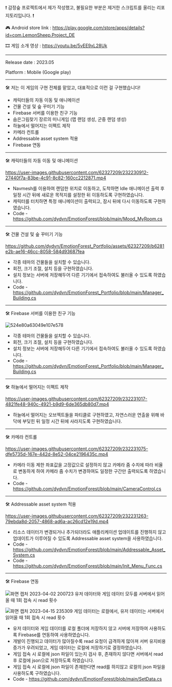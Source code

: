 ❗ 감정숲 프로젝트에서 제가 작성했고, 불필요한 부분은 제거한 스크립트를 올리는 리포지토리입니다. ❗

🎮 Android store link : https://play.google.com/store/apps/details?id=com.LemonSheep.Project_DE

🎞 게임 소개 영상 : https://youtu.be/5vEE9xL28Uk

------------------------------------------------------------------------

Release date : 2023.05

Platform : Mobile (Google play)

------------------------------------------------------------------------


🛠 저는 이 게임의 구현 전체를 맡았고, 대표적으로 이런 걸 구현했습니다!
- 캐릭터들의 자동 이동 및 애니메이션
- 건물 건설 및 숲 꾸미기 기능
- Firebase 서버를 이용한 친구 기능
- 숨은그림찾기 장르의 미니게임 (맵 랜덤 생성, 군중 랜덤 생성)
- 하늘에서 떨어지는 이펙트 제작
- 카메라 컨트롤
- Addressable asset system 적용
- Firebase 연동


------------------------------------------------------------------------

🛠 캐릭터들의 자동 이동 및 애니메이션



https://user-images.githubusercontent.com/62327209/232230912-27440f7a-83be-4c91-8c82-160cc2212871.mp4



- Navmesh를 이용하여 랜덤한 위치로 이동하고, 도착하면 Idle 애니메이션 출력 후 일정 시간 뒤에 새로운 목적지를 설정한 뒤 이동하도록 구현하였습니다.
- 캐릭터를 터치하면 특정 애니메이션이 출력되고, 잠시 뒤에 다시 이동하도록 구현하였습니다.
- Code - https://github.com/dydvn/EmotionForest/blob/main/Mood_MyRoom.cs

------------------------------------------------------------------------

🛠 건물 건설 및 숲 꾸미기 기능


https://github.com/dydvn/EmotionForest_Portfolio/assets/62327209/b6281e2b-ae16-46cc-8058-584d93687fea




- 각종 테마의 건물들을 설치할 수 있습니다.
- 회전, 크기 조절, 설치 등을 구현하였습니다.
- 설치 정보는 서버에 저장해두어 다른 기기에서 접속하여도 불러올 수 있도록 하였습니다.
- Code - https://github.com/dydvn/EmotionForest_Portfolio/blob/main/Manager_Building.cs


------------------------------------------------------------------------

🛠 Firebase 서버를 이용한 친구 기능



![524e80a63049e107e578](https://github.com/dydvn/EmotionForest_Portfolio/assets/62327209/a9ad2d28-8728-49b3-9c44-9c11898b17c3)





- 각종 테마의 건물들을 설치할 수 있습니다.
- 회전, 크기 조절, 설치 등을 구현하였습니다.
- 설치 정보는 서버에 저장해두어 다른 기기에서 접속하여도 불러올 수 있도록 하였습니다.
- Code - https://github.com/dydvn/EmotionForest_Portfolio/blob/main/Manager_Building.cs


------------------------------------------------------------------------

🛠 하늘에서 떨어지는 이펙트 제작



https://user-images.githubusercontent.com/62327209/232231017-4821fe48-940c-4921-b9d9-6de365db80d7.mp4

- 하늘에서 떨어지는 오브젝트들을 파티클로 구현하였고, 자연스러운 연출을 위해 바닥에 부딪힌 뒤 일정 시간 뒤에 사라지도록 구현하였습니다.

------------------------------------------------------------------------

🛠 카메라 컨트롤


https://user-images.githubusercontent.com/62327209/232231075-dfe5735d-167e-442d-8e52-04ce2196435c.mp4

- 카메라 이동 제한 좌표값을 고정값으로 설정하지 않고 카메라 줌 수치에 따라 비율로 변동하게 하여 카메라 줌 수치가 변경하여도 일정한 구간만 출력되도록 하였습니다.
- Code - https://github.com/dydvn/EmotionForest/blob/main/CameraControl.cs


------------------------------------------------------------------------

🛠 Addressable asset system 적용



https://user-images.githubusercontent.com/62327209/232231263-79ebda8d-2057-4868-ad6a-ac26cd12e19d.mp4



- 리소스 데이터가 변경되거나 추가되더라도 애플리케이션 업데이트를 진행하지 않고 업데이트가 이루어질 수 있도록 Addressable asset system을 사용하였습니다.
- Code - https://github.com/dydvn/EmotionForest/blob/main/Addressable_Asset_System.cs
- Code - https://github.com/dydvn/EmotionForest/blob/main/Init_Menu_Func.cs

------------------------------------------------------------------------

🛠 Firebase 연동

![화면 캡처 2023-04-02 200723](https://user-images.githubusercontent.com/62327209/232232603-d77c1506-eccf-495c-b2e3-539c8afe98f4.png)
유저 데이터와 게임 데이터 모두를 서버에서 읽어올 때 1회 접속 시 read 횟수

![화면 캡처 2023-04-15 235309](https://user-images.githubusercontent.com/62327209/232232611-4f338f1b-8818-4505-b42a-466cb99581d1.png)
게임 데이터는 로컬에서, 유저 데이터는 서버에서 읽어올 때 1회 접속 시 read 횟수


- 유저 데이터와 게임 데이터를 로컬 폴더에 저장하지 않고 서버에 저장하여 사용하도록 Firebase를 연동하여 사용하였습니다.
- 개발이 진행되고 데이터가 많아질수록 read 요청이 급격하게 많아져 서버 유지비용 증가가 우려되었고, 게임 데이터는 로컬에 저장하기로 결정하였습니다.
- 게임 접속 시 로컬에 json 파일이 있는지 검사 후, 존재하지 않다면 서버에서 read 후 로컬에 json으로 저장하도록 하였습니다.
- 게임 접속 시 로컬에 json 파일이 존재한다면 read를 하지않고 로컬의 json 파일을 사용하도록 구하였습니다.
- Code - https://github.com/dydvn/EmotionForest/blob/main/SetData.cs
